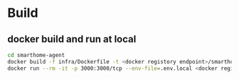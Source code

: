 # Build

## docker build and run at local

```sh
cd smarthome-agent
docker build -f infra/Dockerfile -t <docker registory endpoint>/smarthome-agent/standalone:latest .
docker run --rm -it -p 3000:3000/tcp --env-file=.env.local <docker registory endpoint>/smarthome-agent/standalone:latest
```
